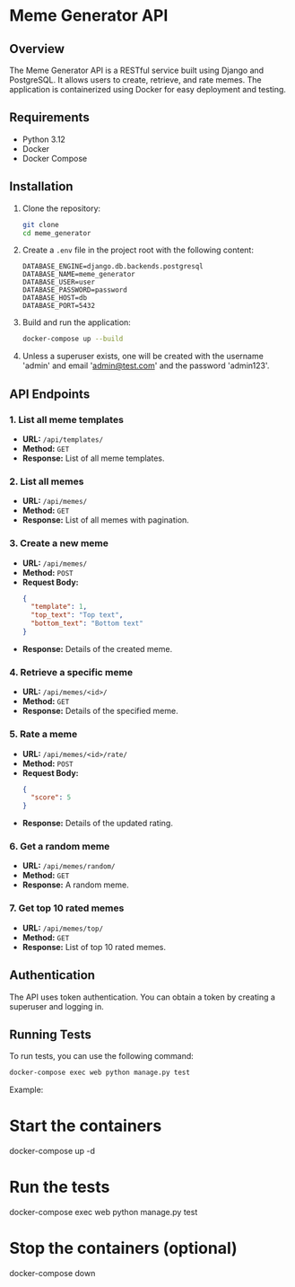 # Meme Generator API

## Overview

The Meme Generator API is a RESTful service built using Django and PostgreSQL. It allows users to create, retrieve, and rate memes. The application is containerized using Docker for easy deployment and testing.

## Requirements

- Python 3.12
- Docker
- Docker Compose

## Installation

1. Clone the repository:

   ```bash
   git clone
   cd meme_generator
   ```

2. Create a `.env` file in the project root with the following content:

   ```env
   DATABASE_ENGINE=django.db.backends.postgresql
   DATABASE_NAME=meme_generator
   DATABASE_USER=user
   DATABASE_PASSWORD=password
   DATABASE_HOST=db
   DATABASE_PORT=5432
   ```

3. Build and run the application:
   ```bash
   docker-compose up --build
   ```
4. Unless a superuser exists, one will be created with the username 'admin' and email 'admin@test.com' and the password 'admin123'.
## API Endpoints

### 1. List all meme templates

- **URL:** `/api/templates/`
- **Method:** `GET`
- **Response:** List of all meme templates.

### 2. List all memes

- **URL:** `/api/memes/`
- **Method:** `GET`
- **Response:** List of all memes with pagination.

### 3. Create a new meme

- **URL:** `/api/memes/`
- **Method:** `POST`
- **Request Body:**
  ```json
  {
    "template": 1,
    "top_text": "Top text",
    "bottom_text": "Bottom text"
  }
  ```
- **Response:** Details of the created meme.

### 4. Retrieve a specific meme

- **URL:** `/api/memes/<id>/`
- **Method:** `GET`
- **Response:** Details of the specified meme.

### 5. Rate a meme

- **URL:** `/api/memes/<id>/rate/`
- **Method:** `POST`
- **Request Body:**
  ```json
  {
    "score": 5
  }
  ```
- **Response:** Details of the updated rating.

### 6. Get a random meme

- **URL:** `/api/memes/random/`
- **Method:** `GET`
- **Response:** A random meme.

### 7. Get top 10 rated memes

- **URL:** `/api/memes/top/`
- **Method:** `GET`
- **Response:** List of top 10 rated memes.

## Authentication

The API uses token authentication. You can obtain a token by creating a superuser and logging in.

## Running Tests

To run tests, you can use the following command:

```bash
docker-compose exec web python manage.py test
```

Example:

# Start the containers

docker-compose up -d

# Run the tests

docker-compose exec web python manage.py test

# Stop the containers (optional)

docker-compose down
